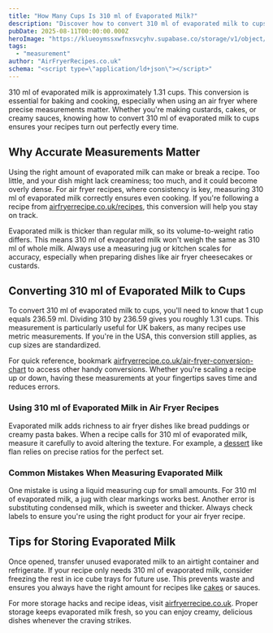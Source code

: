 ```yaml
---
title: "How Many Cups Is 310 ml of Evaporated Milk?"
description: "Discover how to convert 310 ml of evaporated milk to cups for perfect baking and cooking every time. Get precise measurements now!"
pubDate: 2025-08-11T00:00:00.000Z
heroImage: "https://klueoymssxwfnxsvcyhv.supabase.co/storage/v1/object/public/md/how-many-cups-is-310-ml-of-evaporated-milk-b930c99a.webp"
tags:
  - "measurement"
author: "AirFryerRecipes.co.uk"
schema: "<script type=\"application/ld+json\"></script>"
---
```


<p>310 ml of evaporated milk is approximately 1.31 cups. This conversion is essential for baking and cooking, especially when using an air fryer where precise measurements matter. Whether you're making custards, cakes, or creamy sauces, knowing how to convert 310 ml of evaporated milk to cups ensures your recipes turn out perfectly every time.</p>  

<h2>Why Accurate Measurements Matter</h2>  
<p>Using the right amount of evaporated milk can make or break a recipe. Too little, and your dish might lack creaminess; too much, and it could become overly dense. For air fryer recipes, where consistency is key, measuring 310 ml of evaporated milk correctly ensures even cooking. If you're following a recipe from <a href=https://www.airfryerrecipe.co.uk/recipes>airfryerrecipe.co.uk/recipes</a>, this conversion will help you stay on track.</p>  

<p>Evaporated milk is thicker than regular milk, so its volume-to-weight ratio differs. This means 310 ml of evaporated milk won't weigh the same as 310 ml of whole milk. Always use a measuring jug or kitchen scales for accuracy, especially when preparing dishes like air fryer cheesecakes or custards.</p>  

<h2>Converting 310 ml of Evaporated Milk to Cups</h2>  
<p>To convert 310 ml of evaporated milk to cups, you'll need to know that 1 cup equals 236.59 ml. Dividing 310 by 236.59 gives you roughly 1.31 cups. This measurement is particularly useful for UK bakers, as many recipes use metric measurements. If you're in the USA, this conversion still applies, as cup sizes are standardized.</p>  

<p>For quick reference, bookmark <a href=https://www.airfryerrecipe.co.uk/air-fryer-conversion-chart>airfryerrecipe.co.uk/air-fryer-conversion-chart</a> to access other handy conversions. Whether you're scaling a recipe up or down, having these measurements at your fingertips saves time and reduces errors.</p>  

<h3>Using 310 ml of Evaporated Milk in Air Fryer Recipes</h3>  
<p>Evaporated milk adds richness to air fryer dishes like bread puddings or creamy pasta bakes. When a recipe calls for 310 ml of evaporated milk, measure it carefully to avoid altering the texture. For example, a <a href=https://www.airfryerrecipe.co.uk/recipe-category/dessert>dessert</a> like flan relies on precise ratios for the perfect set.</p>  

<h3>Common Mistakes When Measuring Evaporated Milk</h3>  
<p>One mistake is using a liquid measuring cup for small amounts. For 310 ml of evaporated milk, a jug with clear markings works best. Another error is substituting condensed milk, which is sweeter and thicker. Always check labels to ensure you're using the right product for your air fryer recipe.</p>  

<h2>Tips for Storing Evaporated Milk</h2>  
<p>Once opened, transfer unused evaporated milk to an airtight container and refrigerate. If your recipe only needs 310 ml of evaporated milk, consider freezing the rest in ice cube trays for future use. This prevents waste and ensures you always have the right amount for recipes like <a href=https://www.airfryerrecipe.co.uk/recipe-category/cakes>cakes</a> or sauces.</p>  

<p>For more storage hacks and recipe ideas, visit <a href=https://www.airfryerrecipe.co.uk>airfryerrecipe.co.uk</a>. Proper storage keeps evaporated milk fresh, so you can enjoy creamy, delicious dishes whenever the craving strikes.</p>
